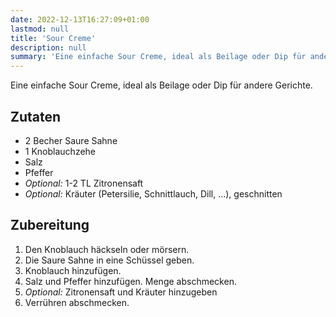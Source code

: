 ```yaml
---
date: 2022-12-13T16:27:09+01:00
lastmod: null
title: 'Sour Creme'
description: null
summary: 'Eine einfache Sour Creme, ideal als Beilage oder Dip für andere Gerichte.'
---
```


Eine einfache Sour Creme, ideal als Beilage oder Dip für andere Gerichte.

## Zutaten

- 2 Becher Saure Sahne
- 1 Knoblauchzehe
- Salz
- Pfeffer
- *Optional:* 1-2 TL Zitronensaft
- *Optional:* Kräuter (Petersilie, Schnittlauch, Dill, ...), geschnitten

## Zubereitung

1. Den Knoblauch häckseln oder mörsern.
2. Die Saure Sahne in eine Schüssel geben.
3. Knoblauch hinzufügen.
4. Salz und Pfeffer hinzufügen. Menge abschmecken.
5. *Optional:* Zitronensaft und Kräuter hinzugeben
6. Verrühren abschmecken.
